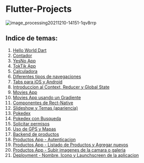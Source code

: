 # Flutter-Projects
![image_processing20211210-14151-1qv8rrp](https://github.com/manuelsalinas-mx/Flutter-Projects/assets/110424672/75c41152-bce1-46ed-b4d8-8dc0d42ef809)


## Indice de temas: 
1. [Hello World Dart]()
2. [Contador]()
3. [YesNo App]()
4. [TokTik App]()
5. [Calculadora]()
6. [Diferentes tipos de navegaciones]()
7. [Tabs para iOS y Android]()
8. [Introduccion al Context, Reducer y Global State]()
9. [Movies App]()
10. [Movies App usando un Gradiente]()
11. [Componentes de Rect-Native]()
12. [Slideshow y Temas (apariencia)]()
13. [Pokedex]()
14. [Pokedex con Busqueda]()
15. [Solicitar permisos]()
16. [Uso de GPS y Mapas]()
17. [Backend de productos]()
18. [Productos App - Autenticacion]()
19. [Productos App - Listado de Productos y Agregar nuevos]()
20. [Productos App - Subir imagenes de la camara o galeria]()
21. [Deployment - Nombre, Icono y Launchscreen de la aplicacion]()
